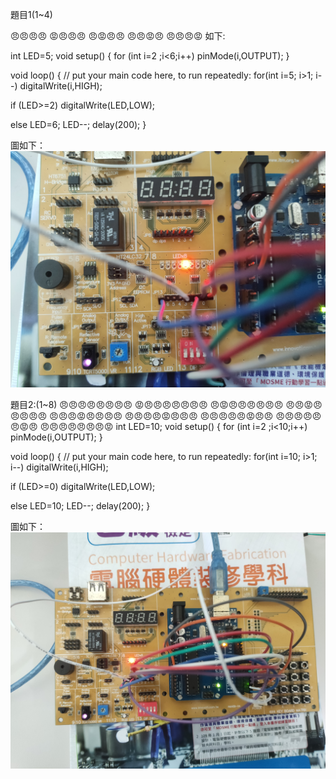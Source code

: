 題目1(1~4)

😠😠😠😠
😡😠😠😠
😠😡😠😠
😠😠😡😠
😠😠😠😡
如下:

int LED=5;
void setup() {
 for (int i=2 ;i<6;i++)
 pinMode(i,OUTPUT);
}

void loop() {
  // put your main code here, to run repeatedly:
  for(int i=5; i>1; i--)
    digitalWrite(i,HIGH);
    
  if (LED>=2)
   digitalWrite(LED,LOW);
     
  else
    LED=6;
    LED--;
   delay(200);
}

圖如下：![image](https://github.com/EN-PEN/LED-1-TO-4/blob/master/IMG20200915111514.jpg)


題目2:(1~8)
😠😠😠😠😠😠😠😠
😡😠😠😠😠😠😠😠
😠😡😠😠😠😠😠😠
😠😠😡😠😠😠😠😠
😠😠😠😡😠😠😠😠
😠😠😠😠😡😠😠😠
😠😠😠😠😠😡😠😠
😠😠😠😠😠😠😡😠
😠😠😠😠😠😠😠😡
int LED=10;
void setup() {
 for (int i=2 ;i<10;i++)
 pinMode(i,OUTPUT);
}

void loop() {
  // put your main code here, to run repeatedly:
  for(int i=10; i>1; i--)
    digitalWrite(i,HIGH);
    
  if (LED>=0)
   digitalWrite(LED,LOW);
     
  else
    LED=10;
    LED--;
   delay(200);
}

圖如下：![image](https://github.com/EN-PEN/LED-1-TO-4/blob/master/IMG20200915111230.jpg)
